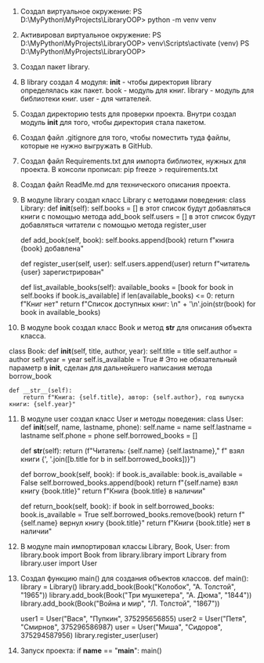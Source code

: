 1. Создал виртуальное окружение:
   PS D:\MyPython\MyProjects\LibraryOOP> python -m venv venv

2. Активировал виртуальное окружение:
   PS D:\MyPython\MyProjects\LibraryOOP> venv\Scripts\activate
   (venv) PS D:\MyPython\MyProjects\LibraryOOP>

3. Создал пакет library.

4. В library создал 4 модуля:
   __init__ - чтобы директория library определялась как пакет.
   book - модуль для книг.
   library - модуль для библиотеки книг.
   user - для читателей.

5. Создал директорию tests для проверки проекта. Внутри создал модуль __init__ для того,
   чтобы директория стала пакетом.

6. Создал файл .gitignore для того, чтобы поместить туда файлы, которые не нужно
   выгружать в GitHub.

7. Создал файл Requirements.txt для импорта библиотек, нужных для проекта.
   В консоли прописал: pip freeze > requirements.txt

8. Создал файл ReadMe.md для технического описания проекта.

9. В модуле library создал класс Library с методами поведения:
   class Library:
    def __init__(self):
        self.books = [] в этот список будут добавляться книги с помощью метода add_book
        self.users = [] в этот список будут добавляться читатели с помощью метода register_user

    def add_book(self, book):
        self.books.append(book)
        return f"книга {book} добавлена"

    def register_user(self, user):
        self.users.append(user)
        return f"читатель {user} зарегистрирован"

    def list_available_books(self):
        available_books = [book for book in self.books if book.is_available]
        if len(available_books) <= 0:
            return f"Книг нет"
        return f"Список доступных книг: \n" + '\n'.join(str(book) for book in available_books)


10. В модуле book создал класс Book и метод __str__ для описания объекта класса.

   class Book:
    def __init__(self, title, author, year):
        self.title = title
        self.author = author
        self.year = year
        self.is_available = True # Это не обязательный параметр в __init__, сделан для дальнейшего написания
                                   метода borrow_book

    def __str__(self):
        return f"Книга: {self.title}, автор: {self.author}, год выпуска книги: {self.year}"

11. В модуле user создал класс User и методы поведения:
class User:
    def __init__(self, name, lastname, phone):
        self.name = name
        self.lastname = lastname
        self.phone = phone
        self.borrowed_books = []

    def __str__(self):
        return (f"Читатель: {self.name} {self.lastname},"
                f" взял книги {', '.join([b.title for b in self.borrowed_books])}")

    def borrow_book(self, book):
        if book.is_available:
            book.is_available = False
            self.borrowed_books.append(book)
            return f"{self.name} взял книгу {book.title}"
        return f"Книга {book.title} в наличии"

    def return_book(self, book):
        if book in self.borrowed_books:
            book.is_available = True
            self.borrowed_books.remove(book)
            return f"{self.name} вернул книгу {book.title}"
        return f"Книги {book.title} нет в наличии"
    
12. В модуле main импортировал классы Library, Book, User:
    from library.book import Book
    from library.library import Library
    from library.user import User

13. Создал функцию main() для создания объектов классов.
    def main(): 
    library = Library()
    library.add_book(Book("Колобок", "А. Толстой", "1965"))
    library.add_book(Book("Три мушкетера", "А. Дюма", "1844"))
    library.add_book(Book("Война и мир", "Л. Толстой", "1867"))

    user1 = User("Вася", "Пупкин", 375295656855)
    user2 = User("Петя", "Смирнов", 375296586987)
    user = User("Миша", "Сидоров", 375294587956)
    library.register_user(user)

14. Запуск проекта:
    if __name__ == "__main__":
    main()